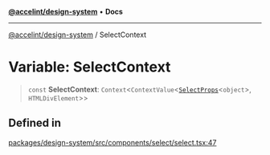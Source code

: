 [**@accelint/design-system**](../README.md) • **Docs**

***

[@accelint/design-system](../README.md) / SelectContext

# Variable: SelectContext

> `const` **SelectContext**: `Context`\<`ContextValue`\<[`SelectProps`](../type-aliases/SelectProps.md)\<`object`\>, `HTMLDivElement`\>\>

## Defined in

[packages/design-system/src/components/select/select.tsx:47](https://github.com/gohypergiant/standard-toolkit/blob/258694cea8ed8bbd956b3cf5da47c2c9debcf127/packages/design-system/src/components/select/select.tsx#L47)
